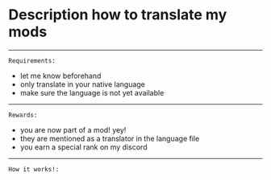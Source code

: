 # Description how to translate my mods
-----

`Requirements:`
- let me know beforehand
- only translate in your native language
- make sure the language is not yet available

-----

`Rewards:`
- you are now part of a mod! yey!
- they are mentioned as a translator in the language file
- you earn a special rank on my discord

-----

`How it works!:`

